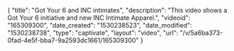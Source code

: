 {
    "title": "Got Your 6 and INC intimates",
    "description": "This video shows a Got Your 6 initiative and new INC Intimate Apparel.",
    "videoid": "165309300",
    "date_created": "1530238523",
    "date_modified": "1530238738",
    "type": "captivate",
    "layout": "video",
    "url": "\/v\/5a6ba373-0fad-4e5f-bba7-9a2593dc1661\/165309300"
}